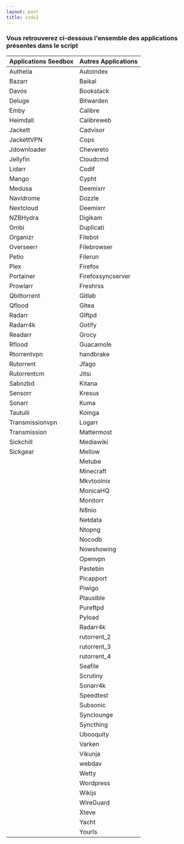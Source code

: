 ```yaml
---
layout: post
title: ssdv2
---
```

###  Vous retrouverez ci-dessous l'ensemble des applications présentes dans le script



| Applications Seedbox                                                      | Autres Applications     |
|---------------------------------------------------------------------------|-------------------------|
|Authelia|Autoindex|
|Bazarr|Baikal|
|Davos|Bookstack|
|Deluge|Bitwarden|
|Emby|Calibre|
|Heimdall|Calibreweb|
|Jackett|Cadvisor|
|JackettVPN|Cops|
|Jdownloader|Chevereto|
|Jellyfin|Cloudcmd|
|Lidarr|Codif|
|Mango|Cypht|
|Medusa|Deemixrr|
|Navidrome|Dozzle|
|Nextcloud|Deemixrr|
|NZBHydra|Digikam|
|Ombi|Duplicati|
|Organizr|Filebot|
|Overseerr|Filebrowser|
|Petio|Filerun|
|Plex|Firefox|
|Portainer|Firefoxsyncserver|
|Prowlarr|Freshrss|
|Qbittorrent|Gitlab|
|Qflood|Gitea|
|Radarr|Glftpd|
|Radarr4k|Gotify|
|Readarr|Grocy|
|Rflood|Guacamole|
|Rtorrentvpn|handbrake|
|Rutorrent|Jfago|
|Rutorrentcm|Jitsi|
|Sabnzbd|Kitana|
|Sensorr|Kresus|
|Sonarr|Kuma|
|Tautulli|Komga|
|Transmissionvpn|Logarr|
|Transmission|Mattermost|
|Sickchill|Mediawiki|
|Sickgear|Mellow|
||Metube|
||Minecraft|
||Mkvtoolnix|
||MonicaHQ|
||Monitorr|
||N8nio|
||Netdata|
||Ntopng|
||Nocodb|
||Nowshowing|
||Openvpn|
||Pastebin|
||Picapport|
||Piwigo|
||Plausible|
||Pureftpd|
||Pyload|
||Radarr4k|
||rutorrent_2|
||rutorrent_3|
||rutorrent_4|
||Seafile|
||Scrutiny|
||Sonarr4k|
||Speedtest|
||Subsonic|
||Synclounge|
||Syncthing|
||Ubooquity|
||Varken|
||Vikunja|
||webdav|
||Wetty|
||Wordpress|
||Wikijs|
||WireGuard|
||Xteve|
||Yacht|
||Yourls|
